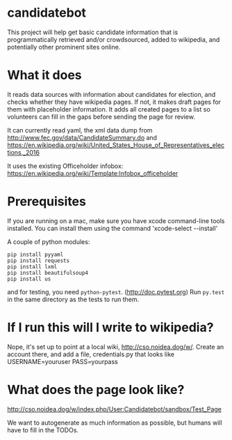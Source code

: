 # candidatebot

This project will help get basic candidate information that is programmatically retrieved and/or crowdsourced, added to wikipedia, and potentially other prominent sites online.

# What it does
It reads data sources with information about candidates for election, and
checks whether they have wikipedia pages. If not, it makes draft pages for
them with placeholder information. It adds all created pages to a list so
volunteers can fill in the gaps before sending the page for review.

It can currently read yaml, the xml data dump from http://www.fec.gov/data/CandidateSummary.do and https://en.wikipedia.org/wiki/United_States_House_of_Representatives_elections,_2016

It uses the existing Officeholder infobox:
https://en.wikipedia.org/wiki/Template:Infobox_officeholder

# Prerequisites

If you are running on a mac, make sure you have xcode command-line tools installed. You can install them using the command 'xcode-select --install'

A couple of python modules:

```
pip install pyyaml
pip install requests
pip install lxml
pip install beautifulsoup4
pip install us
```

and for testing, you need `python-pytest`. (http://doc.pytest.org)
Run `py.test` in the same directory as the tests to run them.


# If I run this will I write to wikipedia?
Nope, it's set up to point at a local wiki, http://cso.noidea.dog/w/. Create an account there, and add a file, credentials.py that looks like
USERNAME=youruser
PASS=yourpass


# What does the page look like?

http://cso.noidea.dog/w/index.php/User:Candidatebot/sandbox/Test_Page

We want to autogenerate as much information as possible, but humans will have to fill in the TODOs.
